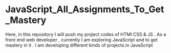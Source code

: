# JavaScript_All_Assignments_To_Get_Mastery
Here, in this repository I will push my project codes of HTMl CSS &amp; JS . As a front end web developer , currently I am exploring JavaScript and to get mastery in it . I am developing different kinds of projects in JavaScript
